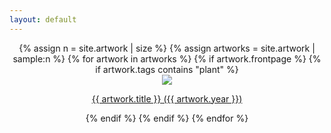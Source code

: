 ```yaml
---
layout: default
---
```


<div style="display:block; text-align:center;">
{% assign n = site.artwork | size %}
{% assign artworks = site.artwork | sample:n %}  
{% for artwork in artworks %}
{% if artwork.frontpage %}
{% if artwork.tags contains "plant" %}
<a href="{{ artwork.url }}">
    <div class="tile">
        <div class="tilethumbnail">
        <img src="/assets/{{ artwork.catalogue }}-square-thumb.png"/>
        </div>
        <p>{{ artwork.title }} ({{ artwork.year }})</p>
    </div>
</a>
{% endif %}
{% endif %}
{% endfor %}
</div>
